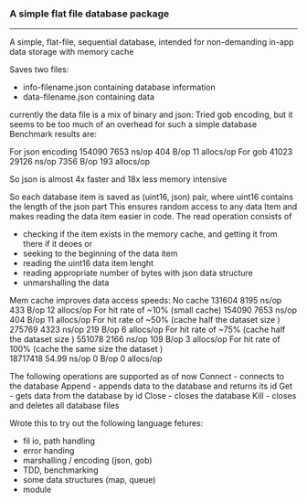 ### A simple flat file database package ###
-----------
A simple, flat-file, sequential database, intended for non-demanding in-app data storage with memory cache

Saves two files:
  - info-filename.json
    containing database information
  - data-filename.json
    containing data

currently the data file is a mix of binary and json:
Tried gob encoding, but it seems to be too much of an overhead for such a simple database
Benchmark results are:

For json encoding
    154090	      7653 ns/op	     404 B/op	      11 allocs/op
For gob
    41023 	     29126 ns/op	    7356 B/op	     193 allocs/op

So json is almost 4x faster and 18x less memory intensive

So each database item is saved as (uint16, json) pair, where uint16 contains the length of the json part
This ensures random access to any data Item and makes reading the data item easier in code. 
The read operation consists of
- checking if the item exists in the memory cache, and getting it from there if it deoes
  or
- seeking to the beginning of the data item
- reading the uint16 data item lenght
- reading appropriate number of bytes with json data structure
- unmarshalling the data

Mem cache improves data access speeds:
No cache
    131604        8195 ns/op       433 B/op       12 allocs/op
For hit rate of ~10% (small cache)
    154090	      7653 ns/op	     404 B/op	      11 allocs/op
For hit rate of ~50% (cache half the dataset size )
    275769        4323 ns/op       219 B/op        6 allocs/op
For hit rate of ~75% (cache half the dataset size )
    551078        2166 ns/op       109 B/op        3 allocs/op
For hit rate of 100% (cache the same size the dataset )   
  18717418        54.99 ns/op	       0 B/op	       0 allocs/op 

The following operations are supported as of now
Connect - connects to the database
Append - appends data to the database and returns its id
Get - gets data from the database by id
Close - closes the database
Kill - closes and deletes all database files


Wrote this to try out the following language fetures:
- fil io, path handling
- error handing 
- marshalling / encoding (json, gob)
- TDD, benchmarking
- some data structures (map, queue)
- module 